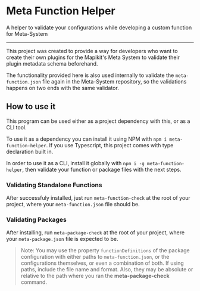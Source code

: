# Meta Function Helper
A helper to validate your configurations while developing a custom function for Meta-System

----

This project was created to provide a way for developers who want to create their own plugins for the Mapikit's Meta System to validate their plugin metadata schema beforehand.

The functionality provided here is also used internally to validate the `meta-function.json` file again in the Meta-System repository, so the validations happens on two ends with the same validator.

## How to use it
This program can be used either as a project dependency with this, or as a CLI tool.

To use it as a dependency you can install it using NPM with `npm i meta-function-helper`. If you use Typescript, this project comes with type declaration built in.

In order to use it as a CLI, install it globally with `npm i -g meta-function-helper`, then validate your function or package files with the next steps.

### Validating Standalone Functions
After successfuly installed, just run `meta-function-check` at the root of your project, where your `meta-function.json` file should be.

### Validating Packages
After installing, run `meta-package-check` at the root of your project, where your `meta-package.json` file is expected to be.

> Note: You may use the property `functionDefinitions` of the package configuration with either paths to `meta-function.json`, or the configurations themselves, or even a combination of both. If using paths, include the file name and format. Also, they may be absolute or relative to the path where you ran the **meta-package-check** command.
